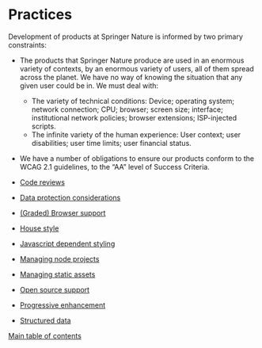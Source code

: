 # Practices

Development of products at Springer Nature is informed by two primary constraints:

* The products that Springer Nature produce are used in an enormous variety of contexts, by an enormous variety of users, all of them spread across the planet. We have no way of knowing the situation that any given user could be in. We must deal with:
  * The variety of technical conditions: Device; operating system; network connection; CPU; browser; screen size; interface; institutional network policies; browser extensions; ISP-injected scripts.
  * The infinite variety of the human experience: User context; user disabilities; user time limits; user financial status.
* We have a number of obligations to ensure our products conform to the WCAG 2.1 guidelines, to the “AA” level of Success Criteria.

* [Code reviews](code-review.md)
* [Data protection considerations](data-protection-considerations.md)
* [(Graded) Browser support](graded-browser-support.md)
* [House style](house-style.md)
* [Javascript dependent styling](javascript-styling.md)
* [Managing node projects](managing-node-projects.md)
* [Managing static assets](managing-static-assets.md)
* [Open source support](open-source-support.md)
* [Progressive enhancement](progressive-enhancement.md)
* [Structured data](structured-data.md)

[Main table of contents](../README.md#table-of-contents)
